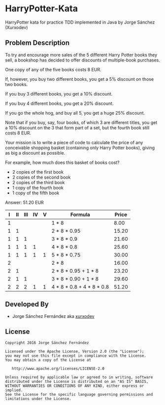 # HarryPotter-Kata

HarryPotter kata for practice TDD implemented in Java by Jorge Sánchez (Xurxodev)

## Problem Description

To try and encourage more sales of the 5 different Harry
Potter books they sell, a bookshop has decided to offer
discounts of multiple-book purchases.

One copy of any of the five books costs 8 EUR.

If, however, you buy two different books, you get a 5%
discount on those two books.

If you buy 3 different books, you get a 10% discount.

If you buy 4 different books, you get a 20% discount.

If you go the whole hog, and buy all 5, you get a huge 25%
discount.

Note that if you buy, say, four books, of which 3 are
different titles, you get a 10% discount on the 3 that
form part of a set, but the fourth book still costs 8 EUR.

Your mission is to write a piece of code to calculate the
price of any conceivable shopping basket (containing only
Harry Potter books), giving as big a discount as possible.

For example, how much does this basket of books cost?

- 2 copies of the first book
- 2 copies of the second book
- 2 copies of the third book
- 1 copy of the fourth book
- 1 copy of the fifth book

Answer: 51.20 EUR

| I   | II  | III | IV  | V   | Formula                       | Price |
| --- | --- | --- | --- | --- | ----------------------------- | ----- |
| 1   |     |     |     |     | 1 \* 8                        | 8.00  |
| 1   | 1   |     |     |     | 2 \* 8 \* 0.95                | 15.20 |
| 1   | 1   | 1   |     |     | 3 \* 8 \* 0.9                 | 21.60 |
| 1   | 1   | 1   | 1   |     | 4 \* 8 \* 0.8                 | 25.60 |
| 1   | 1   | 1   | 1   | 1   | 5 \* 8 \* 0.75                | 30.00 |
| 2   |     |     |     |     | 2 \* 8                        | 16.00 |
| 2   | 1   |     |     |     | 2 \* 8 \* 0.95 + 1 \* 8       | 23.20 |
| 2   | 1   | 1   |     |     | 3 \* 8 \* 0.90 + 1 \* 8       | 29.60 |
| 2   | 2   | 2   | 1   | 1   | 4 \* 8 \* 0.8 + 4 \* 8 \* 0.8 | 51.20 |

## Developed By

- Jorge Sánchez Fernández aka [xurxodev](https://twitter.com/xurxodev)

## License

    Copyright 2016 Jorge Sánchez Fernández

    Licensed under the Apache License, Version 2.0 (the "License");
    you may not use this file except in compliance with the License.
    You may obtain a copy of the License at

       http://www.apache.org/licenses/LICENSE-2.0

    Unless required by applicable law or agreed to in writing, software
    distributed under the License is distributed on an "AS IS" BASIS,
    WITHOUT WARRANTIES OR CONDITIONS OF ANY KIND, either express or implied.
    See the License for the specific language governing permissions and
    limitations under the License.
